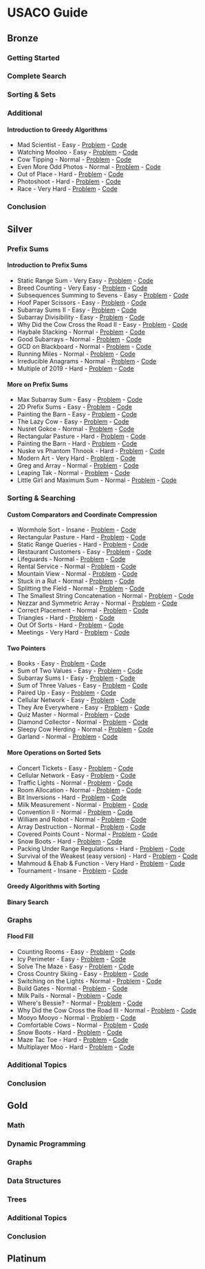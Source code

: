 # USACO Guide

## Bronze
### Getting Started
### Complete Search
### Sorting & Sets
### Additional
#### Introduction to Greedy Algorithms
- Mad Scientist - Easy - [Problem](https://usaco.org/index.php?page=viewproblem2&cpid=1012) - [Code](https://github.com/hmtrung2305/usaco_guide/blob/main/usaco/bronze/additional/introduction_to_greedy_algorithms/breedflip.cpp)
- Watching Mooloo - Easy - [Problem](https://usaco.org/index.php?page=viewproblem2&cpid=1301) - [Code](https://github.com/hmtrung2305/usaco_guide/blob/main/usaco/bronze/additional/introduction_to_greedy_algorithms/watching_mooloo.cpp)
- Cow Tipping - Normal - [Problem](https://usaco.org/index.php?page=viewproblem2&cpid=689) - [Code](https://github.com/hmtrung2305/usaco_guide/blob/main/usaco/bronze/additional/introduction_to_greedy_algorithms/cowtip.cpp)
- Even More Odd Photos - Normal - [Problem](https://usaco.org/index.php?page=viewproblem2&cpid=1084) - [Code](https://github.com/hmtrung2305/usaco_guide/blob/main/usaco/bronze/additional/introduction_to_greedy_algorithms/even_more_odd_photos.cpp)
- Out of Place - Hard - [Problem](https://usaco.org/index.php?page=viewproblem2&cpid=785) - [Code](https://github.com/hmtrung2305/usaco_guide/blob/main/usaco/bronze/additional/introduction_to_greedy_algorithms/outofplace.cpp)
- Photoshoot - Hard - [Problem](https://usaco.org/index.php?page=viewproblem2&cpid=1227) - [Code](https://github.com/hmtrung2305/usaco_guide/blob/main/usaco/bronze/additional/introduction_to_greedy_algorithms/photoshoot.cpp)
- Race - Very Hard - [Problem](https://usaco.org/index.php?page=viewproblem2&cpid=989) - [Code](https://github.com/hmtrung2305/usaco_guide/blob/main/usaco/bronze/additional/introduction_to_greedy_algorithms/race.cpp)
### Conclusion

## Silver
### Prefix Sums
#### Introduction to Prefix Sums
- Static Range Sum - Very Easy - [Problem](https://judge.yosupo.jp/problem/static_range_sum) - [Code](https://github.com/hmtrung2305/usaco_guide/blob/main/usaco/silver/prefixsum/introduction_to_prefix_sums/static_range_sum.cpp)
- Breed Counting - Very Easy - [Problem](https://usaco.org/index.php?page=viewproblem2&cpid=595) - [Code](https://github.com/hmtrung2305/usaco_guide/blob/main/usaco/silver/prefixsum/introduction_to_prefix_sums/bcount.cpp)
- Subsequences Summing to Sevens - Easy - [Problem](https://usaco.org/index.php?page=viewproblem2&cpid=572) - [Code](https://github.com/hmtrung2305/usaco_guide/blob/main/usaco/silver/prefixsum/introduction_to_prefix_sums/div7.cpp)
- Hoof Paper Scissors - Easy - [Problem](https://usaco.org/index.php?page=viewproblem2&cpid=691) - [Code](https://github.com/hmtrung2305/usaco_guide/blob/main/usaco/silver/prefixsum/introduction_to_prefix_sums/hps.cpp)
- Subarray Sums II - Easy - [Problem](https://cses.fi/problemset/task/1661) - [Code](https://github.com/hmtrung2305/usaco_guide/blob/main/usaco/silver/prefixsum/introduction_to_prefix_sums/1661.cpp)
- Subarray Divisibility - Easy - [Problem](https://cses.fi/problemset/task/1662) - [Code](https://github.com/hmtrung2305/usaco_guide/blob/main/usaco/silver/prefixsum/introduction_to_prefix_sums/1662.cpp)
- Why Did the Cow Cross the Road II - Easy - [Problem](https://usaco.org/index.php?page=viewproblem2&cpid=715) - [Code](https://github.com/hmtrung2305/usaco_guide/blob/main/usaco/silver/prefixsum/introduction_to_prefix_sums/maxcross.cpp)
- Haybale Stacking - Normal - [Problem](https://usaco.org/index.php?page=viewproblem2&cpid=104) - [Code](https://github.com/hmtrung2305/usaco_guide/blob/main/usaco/silver/prefixsum/introduction_to_prefix_sums/stacking.cpp)
- Good Subarrays - Normal - [Problem](https://codeforces.com/contest/1398/problem/C) - [Code](https://github.com/hmtrung2305/usaco_guide/blob/main/usaco/silver/prefixsum/introduction_to_prefix_sums/1398c.cpp)
- GCD on Blackboard - Normal - [Problem](https://atcoder.jp/contests/abc125/tasks/abc125_c) - [Code](https://github.com/hmtrung2305/usaco_guide/blob/main/usaco/silver/prefixsum/introduction_to_prefix_sums/abc125_c.cpp)
- Running Miles - Normal - [Problem](https://codeforces.com/contest/1826/problem/D) - [Code](https://github.com/hmtrung2305/usaco_guide/blob/main/usaco/silver/prefixsum/introduction_to_prefix_sums/1826d.cpp)
- Irreducible Anagrams - Normal - [Problem](https://codeforces.com/contest/1291/problem/D) - [Code](https://github.com/hmtrung2305/usaco_guide/blob/main/usaco/silver/prefixsum/introduction_to_prefix_sums/1291d.cpp)
- Multiple of 2019 - Hard - [Problem](https://atcoder.jp/contests/abc164/tasks/abc164_d) - [Code](https://github.com/hmtrung2305/usaco_guide/blob/main/usaco/silver/prefixsum/introduction_to_prefix_sums/abc164_d.cpp)
#### More on Prefix Sums
- Max Subarray Sum - Easy - [Problem](https://cses.fi/problemset/task/1643) - [Code](https://github.com/hmtrung2305/usaco_guide/blob/main/usaco/silver/prefixsum/more_on_prefix_sums/1643.cpp)
- 2D Prefix Sums - Easy - [Problem](https://cses.fi/problemset/task/1652) - [Code](https://github.com/hmtrung2305/usaco_guide/blob/main/usaco/silver/prefixsum/more_on_prefix_sums/1652.cpp)
- Painting the Barn - Easy - [Problem](https://usaco.org/index.php?page=viewproblem2&cpid=919) - [Code](https://github.com/hmtrung2305/usaco_guide/blob/main/usaco/silver/prefixsum/more_on_prefix_sums/paintbarn_silver.cpp)
- The Lazy Cow - Easy - [Problem](https://usaco.org/index.php?page=viewproblem2&cpid=416) - [Code](https://github.com/hmtrung2305/usaco_guide/blob/main/usaco/silver/prefixsum/more_on_prefix_sums/lazy.cpp)
- Nusret Gokce - Normal - [Problem](https://codeforces.com/gym/104114/problem/N) - [Code](https://github.com/hmtrung2305/usaco_guide/blob/main/usaco/silver/prefixsum/more_on_prefix_sums/gym104114n.cpp)
- Rectangular Pasture - Hard - [Problem](https://usaco.org/index.php?page=viewproblem2&cpid=1063) - [Code](https://github.com/hmtrung2305/usaco_guide/blob/main/usaco/silver/prefixsum/more_on_prefix_sums/rectangular_pasture.cpp)
- Painting the Barn - Hard - [Problem](https://usaco.org/index.php?page=viewproblem2&cpid=923) - [Code](https://github.com/hmtrung2305/usaco_guide/blob/main/usaco/silver/prefixsum/more_on_prefix_sums/paintbarn_gold.cpp)
- Nuske vs Phantom Thnook - Hard - [Problem](https://atcoder.jp/contests/agc015/tasks/agc015_c) - [Code](https://github.com/hmtrung2305/usaco_guide/blob/main/usaco/silver/prefixsum/more_on_prefix_sums/agc015_c.cpp)
- Modern Art - Very Hard - [Problem](https://usaco.org/index.php?page=viewproblem2&cpid=744) - [Code](https://github.com/hmtrung2305/usaco_guide/blob/main/usaco/silver/prefixsum/more_on_prefix_sums/art.cpp)
- Greg and Array - Normal - [Problem](https://codeforces.com/contest/295/problem/A) - [Code](https://github.com/hmtrung2305/usaco_guide/blob/main/usaco/silver/prefixsum/more_on_prefix_sums/295a.cpp)
- Leaping Tak - Normal - [Problem](https://atcoder.jp/contests/abc179/tasks/abc179_d) - [Code](https://github.com/hmtrung2305/usaco_guide/blob/main/usaco/silver/prefixsum/more_on_prefix_sums/abc179_d.cpp)
- Little Girl and Maximum Sum - Normal - [Problem](https://codeforces.com/contest/276/problem/C) - [Code](https://github.com/hmtrung2305/usaco_guide/blob/main/usaco/silver/prefixsum/more_on_prefix_sums/276c.cpp)
### Sorting & Searching
#### Custom Comparators and Coordinate Compression
- Wormhole Sort - Insane - [Problem](https://usaco.org/index.php?page=viewproblem2&cpid=992) - [Code](https://github.com/hmtrung2305/usaco_guide/blob/main/usaco/silver/sortingsandsearching/custom_comparators_and_coordinate_compression/wormsort.cpp)
- Rectangular Pasture - Hard - [Problem](https://usaco.org/index.php?page=viewproblem2&cpid=1063) - [Code](https://github.com/hmtrung2305/usaco_guide/blob/main/usaco/silver/prefixsum/more_on_prefix_sums/rectangular_pasture.cpp)
- Static Range Queries - Hard - [Problem](https://codeforces.com/gym/102951/problem/D) - [Code](https://github.com/hmtrung2305/usaco_guide/blob/main/usaco/silver/sortingsandsearching/custom_comparators_and_coordinate_compression/gym102951d.cpp)
- Restaurant Customers - Easy - [Problem](https://cses.fi/problemset/task/1619) - [Code](https://github.com/hmtrung2305/usaco_guide/blob/main/usaco/silver/sortingsandsearching/custom_comparators_and_coordinate_compression/1619.cpp)
- Lifeguards - Normal - [Problem](https://usaco.org/index.php?page=viewproblem2&cpid=786) - [Code](https://github.com/hmtrung2305/usaco_guide/blob/main/usaco/silver/sortingsandsearching/custom_comparators_and_coordinate_compression/lifeguards.cpp)
- Rental Service - Normal - [Problem](https://usaco.org/index.php?page=viewproblem2&cpid=787) - [Code](https://github.com/hmtrung2305/usaco_guide/blob/main/usaco/silver/sortingsandsearching/custom_comparators_and_coordinate_compression/rental.cpp)
- Mountain View - Normal - [Problem](https://usaco.org/index.php?page=viewproblem2&cpid=896) - [Code](https://github.com/hmtrung2305/usaco_guide/blob/main/usaco/silver/sortingsandsearching/custom_comparators_and_coordinate_compression/mountains.cpp)
- Stuck in a Rut - Normal - [Problem](https://usaco.org/index.php?page=viewproblem2&cpid=1064) - [Code](https://github.com/hmtrung2305/usaco_guide/blob/main/usaco/silver/sortingsandsearching/custom_comparators_and_coordinate_compression/stuck_in_a_rut.cpp)
- Splitting the Field - Normal - [Problem](https://usaco.org/index.php?page=viewproblem2&cpid=645) - [Code](https://github.com/hmtrung2305/usaco_guide/blob/main/usaco/silver/sortingsandsearching/custom_comparators_and_coordinate_compression/split.cpp)
- The Smallest String Concatenation - Normal - [Problem](https://codeforces.com/problemset/problem/632/C) - [Code](https://github.com/hmtrung2305/usaco_guide/blob/main/usaco/silver/sortingsandsearching/custom_comparators_and_coordinate_compression/632c.cpp)
- Nezzar and Symmetric Array - Normal - [Problem](https://codeforces.com/problemset/problem/1478/C) - [Code](https://github.com/hmtrung2305/usaco_guide/blob/main/usaco/silver/sortingsandsearching/custom_comparators_and_coordinate_compression/1478c.cpp)
- Correct Placement - Normal - [Problem](https://codeforces.com/problemset/problem/1472/E) - [Code](https://github.com/hmtrung2305/usaco_guide/blob/main/usaco/silver/sortingsandsearching/custom_comparators_and_coordinate_compression/1472e.cpp)
- Triangles - Hard - [Problem](https://usaco.org/index.php?page=viewproblem2&cpid=1015) - [Code](https://github.com/hmtrung2305/usaco_guide/blob/main/usaco/silver/sortingsandsearching/custom_comparators_and_coordinate_compression/triangles.cpp)
- Out Of Sorts - Hard - [Problem](https://usaco.org/index.php?page=viewproblem2&cpid=834) - [Code](https://github.com/hmtrung2305/usaco_guide/blob/main/usaco/silver/sortingsandsearching/custom_comparators_and_coordinate_compression/sort.cpp)
- Meetings - Very Hard - [Problem](https://usaco.org/index.php?page=viewproblem2&cpid=967) - [Code](https://github.com/hmtrung2305/usaco_guide/blob/main/usaco/silver/sortingsandsearching/custom_comparators_and_coordinate_compression/meetings.cpp)
#### Two Pointers
- Books - Easy - [Problem](https://codeforces.com/contest/279/problem/B) - [Code](https://github.com/hmtrung2305/usaco_guide/blob/main/usaco/silver/sortingsandsearching/two_pointers/279b.cpp)
- Sum of Two Values - Easy - [Problem](https://cses.fi/problemset/task/1640) - [Code](https://github.com/hmtrung2305/usaco_guide/blob/main/usaco/silver/sortingsandsearching/two_pointers/1640.cpp)
- Subarray Sums I - Easy - [Problem](https://cses.fi/problemset/task/1660) - [Code](https://github.com/hmtrung2305/usaco_guide/blob/main/usaco/silver/sortingsandsearching/two_pointers/1660.cpp)
- Sum of Three Values - Easy - [Problem](https://cses.fi/problemset/task/1641) - [Code](https://github.com/hmtrung2305/usaco_guide/blob/main/usaco/silver/sortingsandsearching/two_pointers/1641.cpp)
- Paired Up - Easy - [Problem](https://usaco.org/index.php?page=viewproblem2&cpid=738) - [Code](https://github.com/hmtrung2305/usaco_guide/blob/main/usaco/silver/sortingsandsearching/two_pointers/pairup.cpp)
- Cellular Network - Easy - [Problem](https://codeforces.com/contest/702/problem/C) - [Code](https://github.com/hmtrung2305/usaco_guide/blob/main/usaco/silver/sortingsandsearching/two_pointers/702c.cpp)
- They Are Everywhere - Easy - [Problem](https://codeforces.com/problemset/problem/701/C) - [Code](https://github.com/hmtrung2305/usaco_guide/blob/main/usaco/silver/sortingsandsearching/two_pointers/701c.cpp)
- Quiz Master - Normal - [Problem](https://codeforces.com/contest/1777/problem/C) - [Code](https://github.com/hmtrung2305/usaco_guide/blob/main/usaco/silver/sortingsandsearching/two_pointers/1777c.cpp)
- Diamond Collector - Normal - [Problem](https://usaco.org/index.php?page=viewproblem2&cpid=643) - [Code](https://github.com/hmtrung2305/usaco_guide/blob/main/usaco/silver/sortingsandsearching/two_pointers/diamond.cpp)
- Sleepy Cow Herding - Normal - [Problem](https://usaco.org/index.php?page=viewproblem2&cpid=918) - [Code](https://github.com/hmtrung2305/usaco_guide/blob/main/usaco/silver/sortingsandsearching/two_pointers/herding.cpp)
- Garland - Normal - [Problem](https://codeforces.com/problemset/problem/814/C) - [Code](https://github.com/hmtrung2305/usaco_guide/blob/main/usaco/silver/sortingsandsearching/two_pointers/814c.cpp)
#### More Operations on Sorted Sets
- Concert Tickets - Easy - [Problem](https://cses.fi/problemset/task/1091) - [Code](https://github.com/hmtrung2305/usaco_guide/blob/main/usaco/silver/sortingsandsearching/more_operations_on_sorted_sets/1091.cpp)
- Cellular Network - Easy - [Problem](https://codeforces.com/contest/702/problem/C) - [Code](https://github.com/hmtrung2305/usaco_guide/blob/main/usaco/silver/sortingsandsearching/two_pointers/702c.cpp)
- Traffic Lights - Normal - [Problem](https://cses.fi/problemset/task/1163) - [Code](https://github.com/hmtrung2305/usaco_guide/blob/main/usaco/silver/sortingsandsearching/more_operations_on_sorted_sets/1163.cpp)
- Room Allocation - Normal - [Problem](https://cses.fi/problemset/task/1164) - [Code](https://github.com/hmtrung2305/usaco_guide/blob/main/usaco/silver/sortingsandsearching/more_operations_on_sorted_sets/1164.cpp)
- Bit Inversions - Hard - [Problem](https://cses.fi/problemset/task/1188) - [Code](https://github.com/hmtrung2305/usaco_guide/blob/main/usaco/silver/sortingsandsearching/more_operations_on_sorted_sets/1188.cpp)
- Milk Measurement - Normal - [Problem](https://usaco.org/index.php?page=viewproblem2&cpid=763) - [Code](https://github.com/hmtrung2305/usaco_guide/blob/main/usaco/silver/sortingsandsearching/more_operations_on_sorted_sets/measurement.cpp)
- Convention II - Normal - [Problem](https://usaco.org/index.php?page=viewproblem2&cpid=859) - [Code](https://github.com/hmtrung2305/usaco_guide/blob/main/usaco/silver/sortingsandsearching/more_operations_on_sorted_sets/convention2.cpp)
- William and Robot - Normal - [Problem](https://codeforces.com/gym/104002/problem/E) - [Code](https://github.com/hmtrung2305/usaco_guide/blob/main/usaco/silver/sortingsandsearching/more_operations_on_sorted_sets/gym104002e.cpp)
- Array Destruction - Normal - [Problem](https://codeforces.com/problemset/problem/1474/C) - [Code](https://github.com/hmtrung2305/usaco_guide/blob/main/usaco/silver/sortingsandsearching/more_operations_on_sorted_sets/1474c.cpp)
- Covered Points Count - Normal - [Problem](https://codeforces.com/problemset/problem/1000/C) - [Code](https://github.com/hmtrung2305/usaco_guide/blob/main/usaco/silver/sortingsandsearching/more_operations_on_sorted_sets/1000c.cpp)
- Snow Boots - Hard - [Problem](https://usaco.org/index.php?page=viewproblem2&cpid=813) - [Code](https://github.com/hmtrung2305/usaco_guide/blob/main/usaco/silver/sortingsandsearching/more_operations_on_sorted_sets/snowboots.cpp)
- Packing Under Range Regulations - Hard - [Problem](https://atcoder.jp/contests/abc214/tasks/abc214_e) - [Code](https://github.com/hmtrung2305/usaco_guide/blob/main/usaco/silver/sortingsandsearching/more_operations_on_sorted_sets/abc214_e.cpp)
- Survival of the Weakest (easy version) - Hard - [Problem](https://codeforces.com/problemset/problem/1805/F1) - [Code](https://github.com/hmtrung2305/usaco_guide/blob/main/usaco/silver/sortingsandsearching/more_operations_on_sorted_sets/1805f1.cpp)
- Mahmoud & Ehab & Function - Very Hard - [Problem](https://codeforces.com/contest/862/problem/E) - [Code](https://github.com/hmtrung2305/usaco_guide/blob/main/usaco/silver/sortingsandsearching/more_operations_on_sorted_sets/862e.cpp)
- Tournament - Insane - [Problem](https://codeforces.com/contest/878/problem/C) - [Code](https://github.com/hmtrung2305/usaco_guide/blob/main/usaco/silver/sortingsandsearching/more_operations_on_sorted_sets/878c.cpp)
#### Greedy Algorithms with Sorting
#### Binary Search

### Graphs
#### Flood Fill
- Counting Rooms - Easy - [Problem](https://cses.fi/problemset/task/1192) - [Code](https://github.com/hmtrung2305/usaco_guide/blob/main/usaco/silver/graphs/flood_fill/1192.cpp)
- Icy Perimeter - Easy - [Problem](https://usaco.org/index.php?page=viewproblem2&cpid=895) - [Code](https://github.com/hmtrung2305/usaco_guide/blob/main/usaco/silver/graphs/flood_fill/perimeter.cpp)
- Solve The Maze - Easy - [Problem](https://codeforces.com/contest/1365/problem/D) - [Code](https://github.com/hmtrung2305/usaco_guide/blob/main/usaco/silver/graphs/flood_fill/1365d.cpp)
- Cross Country Skiing - Easy - [Problem](https://usaco.org/index.php?page=viewproblem2&cpid=380) - [Code](https://github.com/hmtrung2305/usaco_guide/blob/main/usaco/silver/graphs/flood_fill/ccski.cpp)
- Switching on the Lights - Normal - [Problem](https://usaco.org/index.php?page=viewproblem2&cpid=570) - [Code](https://github.com/hmtrung2305/usaco_guide/blob/main/usaco/silver/graphs/flood_fill/lightson.cpp)
- Build Gates - Normal - [Problem](https://usaco.org/index.php?page=viewproblem2&cpid=596) - [Code](https://github.com/hmtrung2305/usaco_guide/blob/main/usaco/silver/graphs/flood_fill/gates.cpp)
- Milk Pails - Normal - [Problem](https://usaco.org/index.php?page=viewproblem2&cpid=620) - [Code](https://github.com/hmtrung2305/usaco_guide/blob/main/usaco/silver/graphs/flood_fill/pails.cpp)
- Where's Bessie? - Normal - [Problem](https://usaco.org/index.php?page=viewproblem2&cpid=740) - [Code](https://github.com/hmtrung2305/usaco_guide/blob/main/usaco/silver/graphs/flood_fill/where.cpp)
- Why Did the Cow Cross the Road III - Normal - [Problem](https://usaco.org/index.php?page=viewproblem2&cpid=716) - [Code](https://github.com/hmtrung2305/usaco_guide/blob/main/usaco/silver/graphs/flood_fill/countcross.cpp)
- Mooyo Mooyo - Normal - [Problem](https://usaco.org/index.php?page=viewproblem2&cpid=860) - [Code](https://github.com/hmtrung2305/usaco_guide/blob/main/usaco/silver/graphs/flood_fill/mooyomooyo.cpp)
- Comfortable Cows - Normal - [Problem](https://usaco.org/index.php?page=viewproblem2&cpid=1110) - [Code](https://github.com/hmtrung2305/usaco_guide/blob/main/usaco/silver/graphs/flood_fill/comfortable_cows.cpp)
- Snow Boots - Hard - [Problem](https://usaco.org/index.php?page=viewproblem2&cpid=811) - [Code](https://github.com/hmtrung2305/usaco_guide/blob/main/usaco/silver/graphs/flood_fill/snowboots.cpp)
- Maze Tac Toe - Hard - [Problem](https://usaco.org/index.php?page=viewproblem2&cpid=1134) - [Code](https://github.com/hmtrung2305/usaco_guide/blob/main/usaco/silver/graphs/flood_fill/maze_tac_toe.cpp)
- Multiplayer Moo - Hard - [Problem](https://usaco.org/index.php?page=viewproblem2&cpid=836) - [Code](https://github.com/hmtrung2305/usaco_guide/blob/main/usaco/silver/graphs/flood_fill/multimoo.cpp)
### Additional Topics
### Conclusion

## Gold
### Math
### Dynamic Programming
### Graphs
### Data Structures
### Trees
### Additional Topics
### Conclusion
## Platinum
